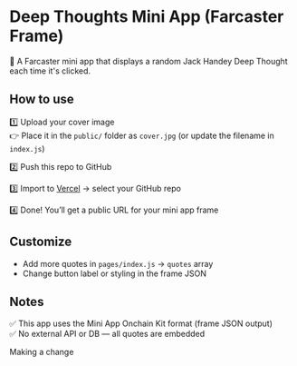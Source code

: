 # Deep Thoughts Mini App (Farcaster Frame)

📝 A Farcaster mini app that displays a random Jack Handey Deep Thought each time it's clicked.

## How to use

1️⃣ Upload your cover image  
👉 Place it in the `public/` folder as `cover.jpg` (or update the filename in `index.js`)

2️⃣ Push this repo to GitHub

3️⃣ Import to [Vercel](https://vercel.com/import) → select your GitHub repo

4️⃣ Done! You’ll get a public URL for your mini app frame

## Customize
- Add more quotes in `pages/index.js` → `quotes` array
- Change button label or styling in the frame JSON

## Notes
✅ This app uses the Mini App Onchain Kit format (frame JSON output)  
✅ No external API or DB — all quotes are embedded

 Making a change
